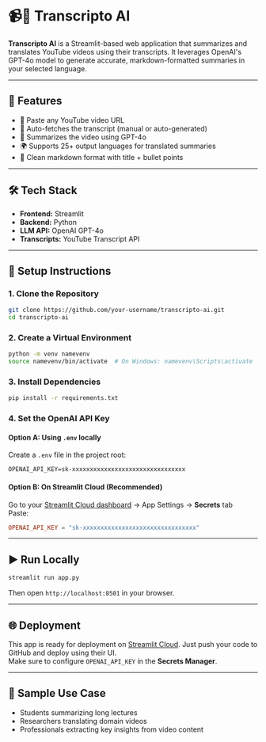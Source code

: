 # 📹📝 Transcripto AI

**Transcripto AI** is a Streamlit-based web application that summarizes and translates YouTube videos using their transcripts. It leverages OpenAI's GPT-4o model to generate accurate, markdown-formatted summaries in your selected language.

---

## 🚀 Features

- 🔗 Paste any YouTube video URL
- 📝 Auto-fetches the transcript (manual or auto-generated)
- 🤖 Summarizes the video using GPT-4o
- 🌍 Supports 25+ output languages for translated summaries
- 🧠 Clean markdown format with title + bullet points

---

## 🛠️ Tech Stack

- **Frontend:** Streamlit
- **Backend:** Python
- **LLM API:** OpenAI GPT-4o
- **Transcripts:** YouTube Transcript API

---

## 🔧 Setup Instructions

### 1. Clone the Repository
```bash
git clone https://github.com/your-username/transcripto-ai.git
cd transcripto-ai
```

### 2. Create a Virtual Environment
```bash
python -m venv namevenv
source namevenv/bin/activate  # On Windows: namevenv\Scripts\activate
```

### 3. Install Dependencies
```bash
pip install -r requirements.txt
```

### 4. Set the OpenAI API Key

#### Option A: Using `.env` locally
Create a `.env` file in the project root:
```env
OPENAI_API_KEY=sk-xxxxxxxxxxxxxxxxxxxxxxxxxxxxxxxx
```

#### Option B: On Streamlit Cloud (Recommended)
Go to your [Streamlit Cloud dashboard](https://streamlit.io/cloud) → App Settings → **Secrets** tab  
Paste:
```toml
OPENAI_API_KEY = "sk-xxxxxxxxxxxxxxxxxxxxxxxxxxxxxxxx"
```

---

## ▶️ Run Locally

```bash
streamlit run app.py
```

Then open `http://localhost:8501` in your browser.

---

## 🌐 Deployment

This app is ready for deployment on [Streamlit Cloud](https://streamlit.io/cloud). Just push your code to GitHub and deploy using their UI.  
Make sure to configure `OPENAI_API_KEY` in the **Secrets Manager**.

---

## 📎 Sample Use Case

- Students summarizing long lectures
- Researchers translating domain videos
- Professionals extracting key insights from video content

